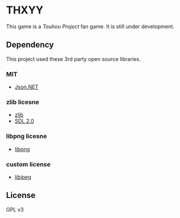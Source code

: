 # THXYY
This game is a <em>Touhou Project</em> fan game. It is still under development.

## Dependency
This project used these 3rd party open source libraries.

### MIT
* <a href="http://www.newtonsoft.com/json">Json.NET</a>

### zlib licesne
* <a href="http://zlib.net">zlib</a>
* <a href="https://www.libsdl.org/">SDL 2.0</a>

### libpng licesne
* <a href="http://www.libpng.org/pub/png/libpng.html">libpng</a>

### custom license
* <a href="http://libjpeg.sourceforge.net/">libjpeg</a>

## License

GPL v3
